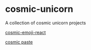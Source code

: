 # cosmic-unicorn

A collection of cosmic unicorn projects

[cosmic-emoji-react](cosmic-emoji-react/)

[cosmic paste](cosmic-paste/)


